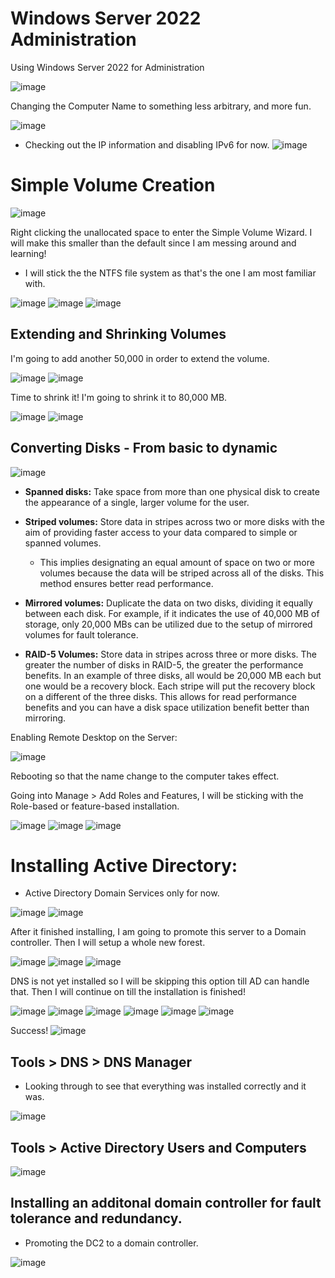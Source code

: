# Windows Server 2022 Administration
Using Windows Server 2022 for Administration

![image](https://github.com/CertainRisk/Windows-Server-2022/assets/141761181/fa137044-93bb-4b3d-898e-f89ae6ebc921)

Changing the Computer Name to something less arbitrary, and more fun.

![image](https://github.com/CertainRisk/Windows-Server-2022/assets/141761181/bf927957-4685-4673-b445-d7ff734cb77a)


- Checking out the IP information and disabling IPv6 for now. 
![image](https://github.com/CertainRisk/Windows-Server-2022/assets/141761181/c1d04da7-6add-4795-9df2-8305b5726839)

# Simple Volume Creation

![image](https://github.com/CertainRisk/Windows-Server-2022/assets/141761181/ccda7a8c-a2a3-44c7-b72c-cf7e72fdc067)

Right clicking the unallocated space to enter the Simple Volume Wizard. I will make this smaller than the default since I am messing around and learning!
- I will stick the the NTFS file system as that's the one I am most familiar with. 

![image](https://github.com/CertainRisk/Windows-Server-2022/assets/141761181/24a33789-2d8d-4dcd-972e-5f8277c5dd26)
![image](https://github.com/CertainRisk/Windows-Server-2022/assets/141761181/524a9aed-faec-4c59-807d-443408a051f7)
![image](https://github.com/CertainRisk/Windows-Server-2022/assets/141761181/b686016a-0ea5-407c-a5db-939578c0d1f6)

## Extending and Shrinking Volumes 

I'm going to add another 50,000 in order to extend the volume.

![image](https://github.com/CertainRisk/Windows-Server-2022/assets/141761181/790fed03-7871-4175-a8ec-71e51f62ad90)
![image](https://github.com/CertainRisk/Windows-Server-2022/assets/141761181/4e7cc38c-4b78-464b-950b-91b0e36bd999)

Time to shrink it! I'm going to shrink it to 80,000 MB.

![image](https://github.com/CertainRisk/Windows-Server-2022/assets/141761181/514044ef-bcc2-480a-870b-bef6b79c6acf)
![image](https://github.com/CertainRisk/Windows-Server-2022/assets/141761181/4863ab92-9289-4c73-b8fa-cb645947198d)

## Converting Disks - From basic to dynamic 

![image](https://github.com/CertainRisk/Windows-Server-2022/assets/141761181/6e9a5f75-fcd2-4afd-bd86-584cc74ac0d3)

- **Spanned disks:** Take space from more than one physical disk to create the appearance of a single, larger volume for the user.

- **Striped volumes:** Store data in stripes across two or more disks with the aim of providing faster access to your data compared to simple or spanned volumes.
  - This implies designating an equal amount of space on two or more volumes because the data will be striped across all of the disks. This method ensures better read performance.

- **Mirrored volumes:** Duplicate the data on two disks, dividing it equally between each disk. For example, if it indicates the use of 40,000 MB of storage, only 20,000 MBs can be utilized due to the setup of mirrored volumes for fault tolerance.

- **RAID-5 Volumes:** Store data in stripes across three or more disks. The greater the number of disks in RAID-5, the greater the performance benefits. In an example of three disks, all would be 20,000 MB each but one would be a recovery block. Each stripe will put the recovery block on a different of the three disks. This allows for read performance benefits and you can have a disk space utilization benefit better than mirroring. 


Enabling Remote Desktop on the Server:

![image](https://github.com/CertainRisk/Windows-Server-2022/assets/141761181/027ce084-09a9-47a1-9d96-fc83ce37d752)

Rebooting so that the name change to the computer takes effect.


Going into Manage > Add Roles and Features, I will be sticking with the Role-based or feature-based installation. 

![image](https://github.com/CertainRisk/Windows-Server-2022/assets/141761181/9e5ec65c-1ed0-40c6-b02b-e695c9b1fde3)
![image](https://github.com/CertainRisk/Windows-Server-2022/assets/141761181/bbbb90e6-3612-4460-b9f4-9d7d989fe604)
![image](https://github.com/CertainRisk/Windows-Server-2022/assets/141761181/33a1ce30-b487-42c2-8a4d-23f09bb450e5)


# Installing Active Directory:
- Active Directory Domain Services only for now.

![image](https://github.com/CertainRisk/Windows-Server-2022/assets/141761181/9f344cbe-c23b-4db5-9ca7-6e302384fe53)
![image](https://github.com/CertainRisk/Windows-Server-2022/assets/141761181/ad433761-65b8-40df-964e-446225d66b7c)


After it finished installing, I am going to promote this server to a Domain controller. Then I will setup a whole new forest. 

![image](https://github.com/CertainRisk/Windows-Server-2022/assets/141761181/5178b7bb-474d-4393-b996-961edb734a5b)
![image](https://github.com/CertainRisk/Windows-Server-2022/assets/141761181/b542e677-3c20-4c61-8bc6-60afd9fd3a5d)
![image](https://github.com/CertainRisk/Windows-Server-2022/assets/141761181/5d924e8b-f7e7-4c1a-a356-3bf625860db5)

DNS is not yet installed so I will be skipping this option till AD can handle that. Then I will continue on till the installation is finished!

![image](https://github.com/CertainRisk/Windows-Server-2022/assets/141761181/83485159-4a69-492e-bcc2-380749910ba3)
![image](https://github.com/CertainRisk/Windows-Server-2022/assets/141761181/17e6e0df-1611-4c8d-9065-3b7adee1bc4f)
![image](https://github.com/CertainRisk/Windows-Server-2022/assets/141761181/6c6fce9b-6569-427a-81e2-7f38864ad9fb)
![image](https://github.com/CertainRisk/Windows-Server-2022/assets/141761181/1ebfbe7a-3200-4cc7-91d2-5f25138e2380)
![image](https://github.com/CertainRisk/Windows-Server-2022/assets/141761181/29928037-c407-45ce-a43d-4da1ce54c26a)
![image](https://github.com/CertainRisk/Windows-Server-2022/assets/141761181/371287f2-23f4-406f-9db5-42675b5b2958)

Success!
![image](https://github.com/CertainRisk/Windows-Server-2022/assets/141761181/b97bf2ec-8f8e-45d3-b591-2f6f50db3703)

## Tools > DNS > DNS Manager
- Looking through to see that everything was installed correctly and it was. 

![image](https://github.com/CertainRisk/Windows-Server-2022/assets/141761181/4d2dac85-0c65-4a5a-abe5-bb1c6d05882d)


## Tools > Active Directory Users and Computers

![image](https://github.com/CertainRisk/Windows-Server-2022/assets/141761181/161dedc8-1ab5-471e-aee2-5836e318c0ee)


## Installing an additonal domain controller for fault tolerance and redundancy. 
- Promoting the DC2 to a domain controller.
  
![image](https://github.com/CertainRisk/Windows-Server-2022/assets/141761181/f172e5b6-1462-4fad-907e-4ea4f0460f1c)












